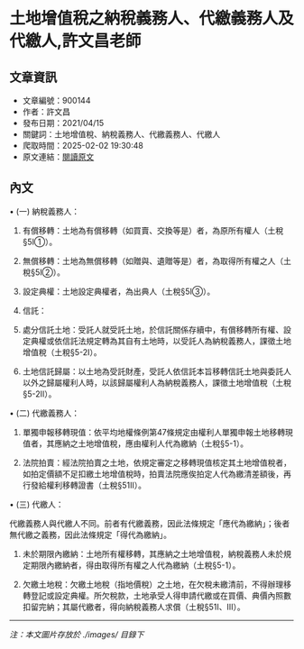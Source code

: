 # 土地增值稅之納稅義務人、代繳義務人及代繳人,許文昌老師

## 文章資訊
- 文章編號：900144
- 作者：許文昌
- 發布日期：2021/04/15
- 關鍵詞：土地增值稅、納稅義務人、代繳義務人、代繳人
- 爬取時間：2025-02-02 19:30:48
- 原文連結：[閱讀原文](https://real-estate.get.com.tw/Columns/detail.aspx?no=900144)

## 內文
• (一) 納稅義務人：

1. 有償移轉：土地為有償移轉（如買賣、交換等是）者，為原所有權人（土稅§5Ⅰ①）。

2. 無償移轉：土地為無償移轉（如贈與、遺贈等是）者，為取得所有權之人（土稅§5Ⅰ②）。

3. 設定典權：土地設定典權者，為出典人（土稅§5Ⅰ③）。

4. 信託：

1. 處分信託土地：受託人就受託土地，於信託關係存續中，有償移轉所有權、設定典權或依信託法規定轉為其自有土地時，以受託人為納稅義務人，課徵土地增值稅（土稅§5-2Ⅰ）。

2. 土地信託歸屬：以土地為受託財產，受託人依信託本旨移轉信託土地與委託人以外之歸屬權利人時，以該歸屬權利人為納稅義務人，課徵土地增值稅（土稅§5-2Ⅱ）。

• (二) 代繳義務人：

1. 單獨申報移轉現值：依平均地權條例第47條規定由權利人單獨申報土地移轉現值者，其應納之土地增值稅，應由權利人代為繳納（土稅§5-1）。

2. 法院拍賣：經法院拍賣之土地，依規定審定之移轉現值核定其土地增值稅者，如拍定價額不足扣繳土地增值稅時，拍賣法院應俟拍定人代為繳清差額後，再行發給權利移轉證書（土稅§51Ⅱ）。

• (三) 代繳人：

代繳義務人與代繳人不同。前者有代繳義務，因此法條規定「應代為繳納」；後者無代繳之義務，因此法條規定「得代為繳納」。

1. 未於期限內繳納：土地所有權移轉，其應納之土地增值稅，納稅義務人未於規定期限內繳納者，得由取得所有權之人代為繳納（土稅§5-1）。

2. 欠繳土地稅：欠繳土地稅（指地價稅）之土地，在欠稅未繳清前，不得辦理移轉登記或設定典權。所欠稅款，土地承受人得申請代繳或在買價、典價內照數扣留完納；其屬代繳者，得向納稅義務人求償（土稅§51Ⅰ、Ⅲ）。
---
*注：本文圖片存放於 ./images/ 目錄下*
